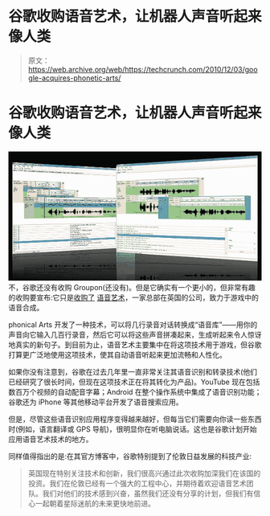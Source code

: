 # 谷歌收购语音艺术，让机器人声音听起来像人类

> 原文：<https://web.archive.org/web/https://techcrunch.com/2010/12/03/google-acquires-phonetic-arts/>

# 谷歌收购语音艺术，让机器人声音听起来像人类

![](img/bd26494fe7231cd79797b231b09f47b8.png)
不，谷歌还没有收购 Groupon(还没有)。但是它确实有一个更小的，但非常有趣的收购要宣布:它只是[收购了](https://web.archive.org/web/20221206190431/http://googleblog.blogspot.com/2010/12/can-we-talk-better-speech-technology.html) [语音艺术](https://web.archive.org/web/20221206190431/http://phonetic-arts.com/index.html)，一家总部在英国的公司，致力于游戏中的语音合成。

phonical Arts 开发了一种技术，可以将几行录音对话转换成“语音库”——用你的声音向它输入几百行录音，然后它可以将这些声音拼凑起来，生成听起来令人惊讶地真实的新句子。到目前为止，语音艺术主要集中在将这项技术用于游戏，但谷歌打算更广泛地使用这项技术，使其自动语音听起来更加流畅和人性化。

如果你没有注意到，谷歌在过去几年里一直非常关注其语音识别和转录技术(他们已经研究了很长时间，但现在这项技术正在将其转化为产品)。YouTube 现在包括数百万个视频的自动配音字幕；Android 在整个操作系统中集成了语音识别功能；谷歌还为 iPhone 等其他移动平台开发了语音搜索应用。

但是，尽管这些语音识别应用程序变得越来越好，但每当它们需要向你读一些东西时(例如，语言翻译或 GPS 导航)，很明显你在听电脑说话。这也是谷歌计划开始应用语音艺术技术的地方。

同样值得指出的是:在其官方博客中，谷歌特别提到了伦敦日益发展的科技产业:

> 英国现在特别关注技术和创新，我们很高兴通过此次收购加深我们在该国的投资。我们在伦敦已经有一个强大的工程中心，并期待着欢迎语音艺术团队。我们对他们的技术感到兴奋，虽然我们还没有分享的计划，但我们有信心一起朝着星际迷航的未来更快地前进。